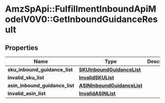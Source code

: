 # AmzSpApi::FulfillmentInboundApiModelV0V0::GetInboundGuidanceResult

## Properties
Name | Type | Description | Notes
------------ | ------------- | ------------- | -------------
**sku_inbound_guidance_list** | [**SKUInboundGuidanceList**](SKUInboundGuidanceList.md) |  | [optional] 
**invalid_sku_list** | [**InvalidSKUList**](InvalidSKUList.md) |  | [optional] 
**asin_inbound_guidance_list** | [**ASINInboundGuidanceList**](ASINInboundGuidanceList.md) |  | [optional] 
**invalid_asin_list** | [**InvalidASINList**](InvalidASINList.md) |  | [optional] 

